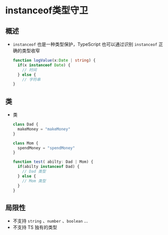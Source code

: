 # instanceof类型守卫

## 概述

- `instanceof` 也是一种类型保护，TypeScript 也可以通过识别 `instanceof` 正确的类型收窄

    ```ts
    function logValue(x:Date | string) {
      if(x instanceof Date) {
        // 时间
      } else {
        // 字符串
    }
    ```

## 类

- 类

    ```ts
    class Dad {
      makeMoney = "makeMoney"
    }

    class Mom {
      spendMoney = "spendMoney"
    }

    function test( abilty: Dad | Mom) {
      if(abilty instanceof Dad) {
        // Dad 类型
      } else {
        // Mom 类型
      }
    }
    ```

## 局限性

- 不支持 `string` 、`number` 、`boolean` ...
- 不支持 TS 独有的类型
